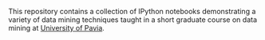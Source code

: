 This repository contains a collection of IPython notebooks demonstrating a variety of data mining techniques taught in a short graduate course on data mining at [University of Pavia](https://en.wikipedia.org/wiki/University_of_Pavia).